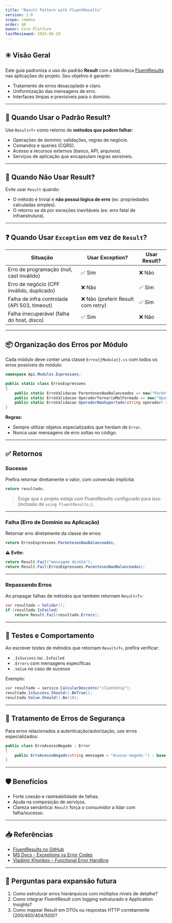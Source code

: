 ```yaml
---
title: "Result Pattern with FluentResults"
version: 1.0
scope: common
order: 40
owner: Core Platform
lastReviewed: 2025-06-10
---
```


## ✳️ Visão Geral

Este guia padroniza o uso do padrão **Result** com a biblioteca [FluentResults](https://github.com/altmann/FluentResults) nas aplicações do projeto. Seu objetivo é garantir:

- Tratamento de erros desacoplado e claro.
- Uniformização das mensagens de erro.
- Interfaces limpas e previsíveis para o domínio.

---

## 🧠 Quando Usar o Padrão Result?

Use `Result<T>` como retorno de **métodos que podem falhar**:

- Operações de domínio: validações, regras de negócio.
- Comandos e queries (CQRS).
- Acesso a recursos externos (banco, API, arquivos).
- Serviços de aplicação que encapsulam regras sensíveis.

---

## 🚫 Quando **Não** Usar Result?

Evite usar `Result` quando:

- O método é trivial e **não possui lógica de erro** (ex: propriedades calculadas simples).
- O retorno se dá por exceções inevitáveis (ex: erro fatal de infraestrutura).

---

## ❓ Quando Usar `Exception` em vez de `Result`?

| Situação                                    | Usar Exception? | Usar Result? |
|--------------------------------------------|------------------|---------------|
| Erro de programação (null, cast inválido)   | ✅ Sim            | ❌ Não         |
| Erro de negócio (CPF inválido, duplicado)   | ❌ Não            | ✅ Sim         |
| Falha de infra controlada (API 503, timeout)| ❌ Não (preferir Result com retry) | ✅ Sim |
| Falha irrecuperável (falha do host, disco)  | ✅ Sim            | ❌ Não         |

---

## 📦 Organização dos Erros por Módulo

Cada módulo deve conter uma classe `Erros{{Modulo}}.cs` com todos os erros possíveis do módulo:

```csharp
namespace Api.Modulos.Expressoes;

public static class ErrosExpressoes
{
    public static ErroValidacao ParentesesNaoBalanceados => new("Parênteses não balanceados");
    public static ErroValidacao OperadorTernarioMalFormado => new("Operador ternário mal formado");
    public static ErroValidacao OperadorNaoSuportado(string operador) => new($"Operador '{operador}' não suportado");
}
```

**Regras:**
- Sempre utilizar objetos especializados que herdam de `Error`.
- Nunca usar mensagens de erro soltas no código.

---

## ✅ Retornos

### Sucesso

Prefira retornar diretamente o valor, com conversão implícita:

```csharp
return resultado;
```

> Exige que o projeto esteja com FluentResults configurado para isso (inclusão de `using FluentResults;`).

---

### Falha (Erro de Domínio ou Aplicação)

Retornar erro diretamente da classe de erros:

```csharp
return ErrosExpressoes.ParentesesNaoBalanceados;
```

⚠️ **Evite:**

```csharp
return Result.Fail("mensagem direta");
return Result.Fail(ErrosExpressoes.ParentesesNaoBalanceados);
```

---

### Repassando Erros

Ao propagar falhas de métodos que também retornam `Result<T>`:

```csharp
var resultado = Validar();
if (resultado.IsFailed)
    return Result.Fail(resultado.Errors);
```

---

## 🧪 Testes e Comportamento

Ao escrever testes de métodos que retornam `Result<T>`, prefira verificar:

- `.IsSuccess` ou `.IsFailed`
- `.Errors` com mensagens específicas
- `.Value` no caso de sucesso

Exemplo:
```csharp
var resultado = servico.CalcularDesconto("clienteVip");
resultado.IsSuccess.Should().BeTrue();
resultado.Value.Should().Be(10);
```

---

## 🔐 Tratamento de Erros de Segurança

Para erros relacionados a autenticação/autorização, use erros especializados:

```csharp
public class ErroAcessoNegado : Error
{
    public ErroAcessoNegado(string mensagem = "Acesso negado.") : base(mensagem) { }
}
```

---

## 🛡️ Benefícios

- Forte coesão e rastreabilidade de falhas.
- Ajuda na composição de serviços.
- Clareza semântica: `Result` força o consumidor a lidar com falha/sucesso.

---

## 📥 Referências

- [FluentResults no GitHub](https://github.com/altmann/FluentResults)
- [MS Docs - Exceptions vs Error Codes](https://learn.microsoft.com/en-us/dotnet/standard/exceptions/)
- [Vladimir Khorikov – Functional Error Handling](https://enterprisecraftsmanship.com)

---

## 📌 Perguntas para expansão futura

1. Como estruturar erros hierárquicos com múltiplos níveis de detalhe?
2. Como integrar FluentResult com logging estruturado e Application Insights?
3. Como mapear Result<T> em DTOs ou respostas HTTP corretamente (200/400/404/500)?

